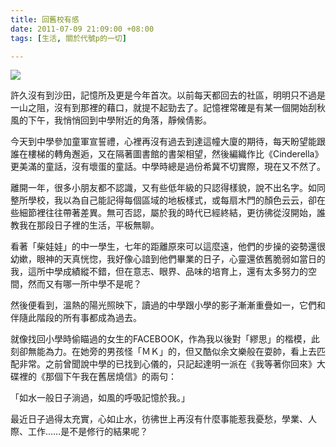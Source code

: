 ```yaml
---
title: 回舊校有感
date: 2011-07-09 21:09:00 +08:00
tags: [生活, 關於代號p的一切]

---
```


![](//2.bp.blogspot.com/-vDtUebKlFtY/ThhUwaz2G1I/AAAAAAAAAb8/Q1wSnYj_frc/s400/IMG_3647.JPG)  
  
許久沒有到沙田，記憶所及更是今年首次。以前每天都回去的社區，明明只不過是一山之阻，沒有到那裡的藉口，就提不起勁去了。記憶裡常確是有某一個開始刮秋風的下午，我悄悄回到中學附近的角落，靜候倩影。  
  
今天到中學參加童軍宣誓禮，心裡再沒有過去到達這幢大廈的期待，每天盼望能跟誰在樓梯的轉角邂逅，又在隔著圖書館的書架相望，然後編織作比《Cinderella》更美滿的童話，沒有壞蛋的童話。中學時總是過份希冀不切實際，現在又不然了。  
  
離開一年，很多小朋友都不認識，又有些低年級的只認得樣貌，說不出名字。如同整所學校，我以為自己能記得每個區域的地板樣式，或每扇木門的顏色云云，卻在些細節裡往往帶著差異。無可否認，屬於我的時代已經終結，更彷彿從沒開始，誰教我在那段日子裡的生活，平板無聊。  
  
看著「柴娃娃」的中一學生，七年的距離原來可以這麼遠，他們的步操的姿勢還很幼嫰，眼神的天真恍惚，我好像心諳到他們畢業的日子，心靈還依舊脆弱如當日的我，這所中學成績縱不錯，但在意志、眼界、品味的培育上，還有太多努力的空間，然而又有哪一所中學不是呢？  
  
然後便看到，溫熱的陽光照映下，讀過的中學跟小學的影子漸漸重疊如一，它們和伴隨此階段的所有事都成為過去。  
  
就像找回小學時偷瞄過的女生的FACEBOOK，作為我以後對「繆思」的楷模，此刻卻無能為力。在她旁的男孩怪「ＭＫ」的，但又酷似余文樂般在耍帥，看上去匹配非常。之前曾聞說中學的已找到心儀的，只記起達明一派在《我等著你回來》大碟裡的《那個下午我在舊居燒信》的兩句：  
  
「如水一般日子淌過，如風的呼吸記憶於我。」  
  
最近日子過得太充實，心如止水，彷彿世上再沒有什麼事能惹我憂愁，學業、人際、工作……是不是修行的結果呢？
